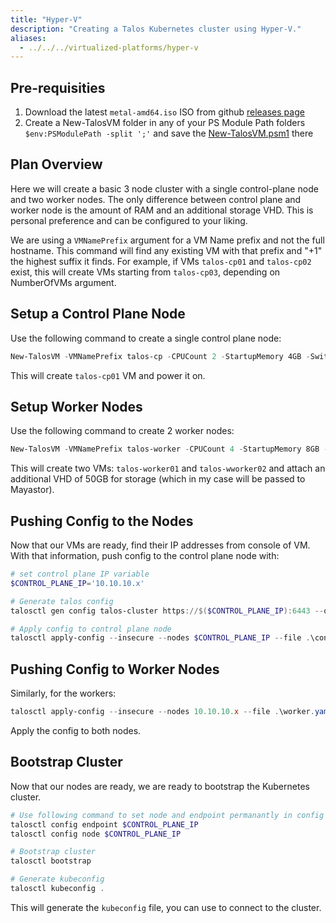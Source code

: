 ```yaml
---
title: "Hyper-V"
description: "Creating a Talos Kubernetes cluster using Hyper-V."
aliases:
  - ../../../virtualized-platforms/hyper-v
---
```


## Pre-requisities

1. Download the latest `metal-amd64.iso` ISO from github [releases page](https://github.com/siderolabs/talos/releases)
2. Create a New-TalosVM folder in any of your PS Module Path folders `$env:PSModulePath -split ';'` and save the [New-TalosVM.psm1](https://github.com/nebula-it/New-TalosVM/blob/main/Talos/1.0.0/Talos.psm1) there

## Plan Overview

Here we will create a basic 3 node cluster with a single control-plane node and two worker nodes.
The only difference between control plane and worker node is the amount of RAM and an additional storage VHD.
This is personal preference and can be configured to your liking.

We are using a `VMNamePrefix` argument for a VM Name prefix and not the full hostname.
This command will find any existing VM with that prefix and "+1" the highest suffix it finds.
For example, if VMs `talos-cp01` and `talos-cp02` exist, this will create VMs starting from `talos-cp03`, depending on NumberOfVMs argument.

## Setup a Control Plane Node

Use the following command to create a single control plane node:

```powershell
New-TalosVM -VMNamePrefix talos-cp -CPUCount 2 -StartupMemory 4GB -SwitchName LAB -TalosISOPath C:\ISO\metal-amd64.iso -NumberOfVMs 1 -VMDestinationBasePath 'D:\Virtual Machines\Test VMs\Talos'
```

This will create `talos-cp01` VM and power it on.

## Setup Worker Nodes

Use the following command to create 2 worker nodes:

```powershell
New-TalosVM -VMNamePrefix talos-worker -CPUCount 4 -StartupMemory 8GB -SwitchName LAB -TalosISOPath C:\ISO\metal-amd64.iso -NumberOfVMs 2 -VMDestinationBasePath 'D:\Virtual Machines\Test VMs\Talos' -StorageVHDSize 50GB
```

This will create two VMs: `talos-worker01` and `talos-wworker02` and attach an additional VHD of 50GB for storage (which in my case will be passed to Mayastor).

## Pushing Config to the Nodes

Now that our VMs are ready, find their IP addresses from console of VM.
With that information, push config to the control plane node with:

```powershell
# set control plane IP variable
$CONTROL_PLANE_IP='10.10.10.x'

# Generate talos config
talosctl gen config talos-cluster https://$($CONTROL_PLANE_IP):6443 --output-dir .

# Apply config to control plane node
talosctl apply-config --insecure --nodes $CONTROL_PLANE_IP --file .\controlplane.yaml
```

## Pushing Config to Worker Nodes

Similarly, for the workers:

```powershell
talosctl apply-config --insecure --nodes 10.10.10.x --file .\worker.yaml
```

Apply the config to both nodes.

## Bootstrap Cluster

Now that our nodes are ready, we are ready to bootstrap the Kubernetes cluster.

```powershell
# Use following command to set node and endpoint permanantly in config so you dont have to type it everytime
talosctl config endpoint $CONTROL_PLANE_IP
talosctl config node $CONTROL_PLANE_IP

# Bootstrap cluster
talosctl bootstrap

# Generate kubeconfig
talosctl kubeconfig .
```

This will generate the `kubeconfig` file, you can use to connect to the cluster.
